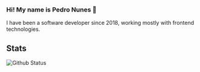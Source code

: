 ### Hi! My name is Pedro Nunes 👋

I have been a software developer since 2018, working mostly with frontend technologies.

<!--
**pedrofnuness/pedrofnuness** is a ✨ _special_ ✨ repository because its `README.md` (this file) appears on your GitHub profile.

- 🔭 I’m currently working on ...
- 🌱 I’m currently learning ...
- 👯 I’m looking to collaborate on ...
- 🤔 I’m looking for help with ...
- 💬 Ask me about ...
- 📫 How to reach me: ...
- 😄 Pronouns: ...
- ⚡ Fun fact: ...
-->

## Stats

![Github Status](https://github-readme-stats.vercel.app/api?username=pedrofnuness&show_icons=true&theme=dracula)
